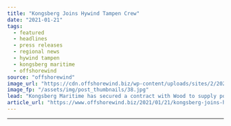 ```yaml
---
title: "Kongsberg Joins Hywind Tampen Crew"
date: "2021-01-21"
tags: 
  - featured
  - headlines
  - press releases
  - regional news
  - hywind tampen
  - kongsberg maritime
  - offshorewind
source: "offshorewind"
image_url: "https://cdn.offshorewind.biz/wp-content/uploads/sites/2/2021/01/21111008/Kongsberg-Joins-Hywind-Tampen-Crew.jpg"
image_fp: "/assets/img/post_thumbnails/38.jpg"
lead: "Kongsberg Maritime has secured a contract with Wood to supply positioning and monitoring equipment"
article_url: "https://www.offshorewind.biz/2021/01/21/kongsberg-joins-hywind-tampen-crew/"
---
```


---
